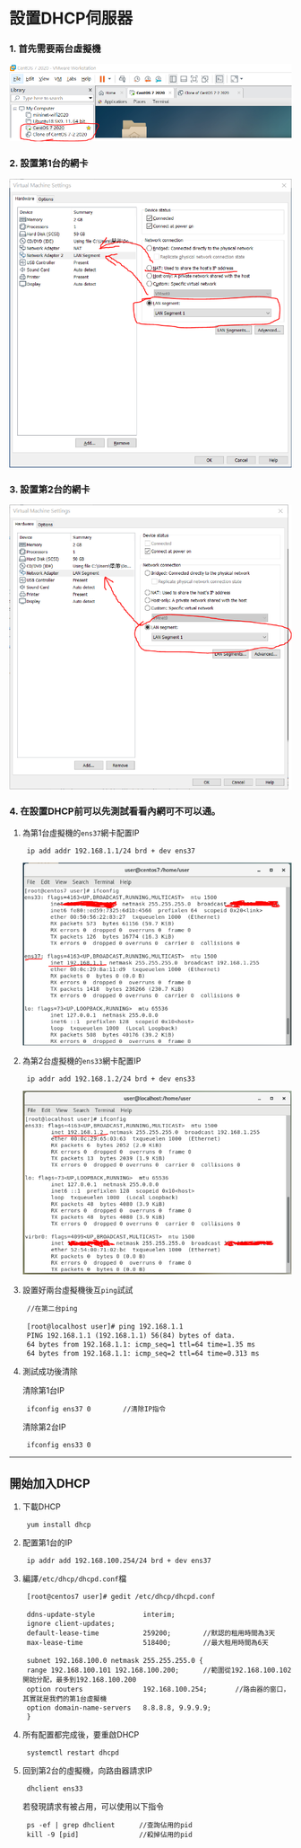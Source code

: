 # 設置DHCP伺服器

### 1. 首先需要兩台虛擬機

![示意圖](Notes00.PNG)

### 2. 設置第1台的網卡

![示意圖](Notes01.PNG)

### 3. 設置第2台的網卡

![示意圖](Notes02.PNG)

### 4. 在設置DHCP前可以先測試看看內網可不可以通。

1. 為第1台虛擬機的`ens37`網卡配置IP

        ip add addr 192.168.1.1/24 brd + dev ens37

    ![示意圖](Notes03.PNG)

2. 為第2台虛擬機的`ens33`網卡配置IP

        ip addr add 192.168.1.2/24 brd + dev ens33
    
    ![示意圖](Notes04.PNG)

3. 設置好兩台虛擬機後互`ping`試試

        //在第二台ping

        [root@localhost user]# ping 192.168.1.1
        PING 192.168.1.1 (192.168.1.1) 56(84) bytes of data.
        64 bytes from 192.168.1.1: icmp_seq=1 ttl=64 time=1.35 ms
        64 bytes from 192.168.1.1: icmp_seq=2 ttl=64 time=0.313 ms

4. 測試成功後清除

    清除第1台IP

        ifconfig ens37 0        //清除IP指令

    清除第2台IP

        ifconfig ens33 0

---

## 開始加入DHCP

1. 下載DHCP

        yum install dhcp

2. 配置第1台的IP

        ip addr add 192.168.100.254/24 brd + dev ens37

3. 編譯`/etc/dhcp/dhcpd.conf`檔

        [root@centos7 user]# gedit /etc/dhcp/dhcpd.conf

        ddns-update-style            interim;
        ignore client-updates;
        default-lease-time           259200;        //默認的租用時間為3天
        max-lease-time               518400;        //最大租用時間為6天

        subnet 192.168.100.0 netmask 255.255.255.0 {
        range 192.168.100.101 192.168.100.200;      //範圍從192.168.100.102開始分配，最多到192.168.100.200
        option routers               192.168.100.254;       //路由器的窗口，其實就是我們的第1台虛擬機
        option domain-name-servers   8.8.8.8, 9.9.9.9;
        }

4. 所有配置都完成後，要重啟DHCP

        systemctl restart dhcpd

5. 回到第2台的虛擬機，向路由器請求IP

        dhclient ens33

    若發現請求有被占用，可以使用以下指令

        ps -ef | grep dhclient      //查詢佔用的pid
        kill -9 [pid]               //殺掉佔用的pid
        

